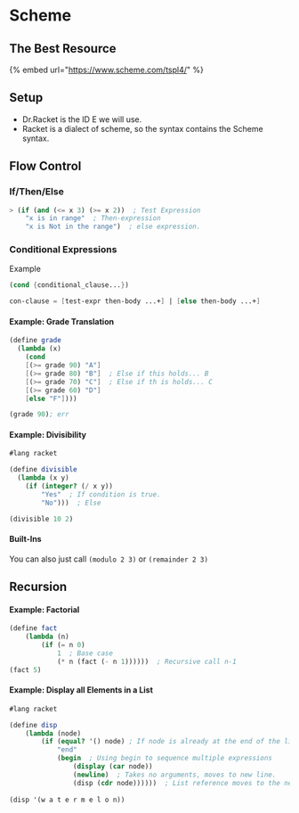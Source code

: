# Scheme

## The Best Resource

{% embed url="https://www.scheme.com/tspl4/" %}

## Setup

* Dr.Racket is the ID E we will use.
* Racket is a dialect of scheme, so the syntax contains the Scheme syntax.

## Flow Control

### If/Then/Else

```scheme
> (if (and (<= x 3) (>= x 2))  ; Test Expression
    "x is in range"  ; Then-expression 
    "x is Not in the range")  ; else expression.
```

### Conditional Expressions

Example

```scheme
(cond {conditional_clause...})

con-clause = [test-expr then-body ...+] | [else then-body ...+]


```

#### Example: Grade Translation

```scheme
(define grade
  (lambda (x)
    (cond
    [(>= grade 90) "A"]
    [(>= grade 80) "B"]  ; Else if this holds... B
    [(>= grade 70) "C"]  ; Else if th is holds... C
    [(>= grade 60) "D"]
    [else "F"])))

(grade 90); err
```

#### Example: Divisibility

```scheme
#lang racket

(define divisible
  (lambda (x y)
    (if (integer? (/ x y))
        "Yes"  ; If condition is true.
        "No")))  ; Else

(divisible 10 2)
```

#### Built-Ins

You can also just call `(modulo 2 3)` or `(remainder 2 3)`

## Recursion

#### Example: Factorial

```scheme
(define fact
    (lambda (n)
        (if (= n 0)
            1  ; Base case 
            (* n (fact (- n 1))))))  ; Recursive call n-1
(fact 5)
```

#### Example: Display all Elements in a List

```scheme
#lang racket

(define disp
    (lambda (node)
        (if (equal? '() node) ; If node is already at the end of the list. 
            "end" 
            (begin  ; Using begin to sequence multiple expressions
                (display (car node))
                (newline)  ; Takes no arguments, moves to new line.
                (disp (cdr node))))))  ; List reference moves to the next one.
            
(disp '(w a t e r m e l o n))
```

